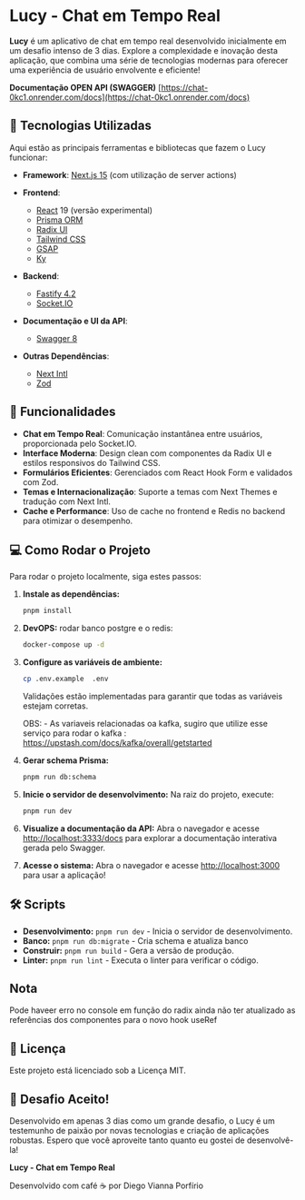 # Lucy - Chat em Tempo Real

**Lucy** é um aplicativo de chat em tempo real desenvolvido inicialmente em um desafio intenso de 3 dias. Explore a complexidade e inovação desta aplicação, que combina uma série de tecnologias modernas para oferecer uma experiência de usuário envolvente e eficiente!

**Documentação OPEN API (SWAGGER)** [https://chat-0kc1.onrender.com/docs](https://chat-0kc1.onrender.com/docs)

## 🚀 Tecnologias Utilizadas

Aqui estão as principais ferramentas e bibliotecas que fazem o Lucy funcionar:

- **Framework**: [Next.js 15](https://nextjs.org/) (com utilização de server actions)

- **Frontend**:
  - [React](https://reactjs.org/) 19 (versão experimental)
  - [Prisma ORM](https://www.prisma.io/)
  - [Radix UI](https://radix-ui.com/)
  - [Tailwind CSS](https://tailwindcss.com/)
  - [GSAP](https://greensock.com/gsap)
  - [Ky](https://github.com/sindresorhus/ky)

- **Backend**:
  - [Fastify 4.2](https://www.fastify.io/)
  - [Socket.IO](https://socket.io/)

- **Documentação e UI da API**:
  - [Swagger 8](https://swagger.io/)
- **Outras Dependências**:
  - [Next Intl](https://next-intl.dev/)
  - [Zod](https://zod.dev/)

## 🌟 Funcionalidades

- **Chat em Tempo Real**: Comunicação instantânea entre usuários, proporcionada pelo Socket.IO.
- **Interface Moderna**: Design clean com componentes da Radix UI e estilos responsivos do Tailwind CSS.
- **Formulários Eficientes**: Gerenciados com React Hook Form e validados com Zod.
- **Temas e Internacionalização**: Suporte a temas com Next Themes e tradução com Next Intl.
- **Cache e Performance**: Uso de cache no frontend e Redis no backend para otimizar o desempenho.

## 💻 Como Rodar o Projeto

Para rodar o projeto localmente, siga estes passos:

1. **Instale as dependências:**

   ```bash
   pnpm install
   ```

2. **DevOPS:**
    rodar banco postgre e o redis:

      ```bash
   docker-compose up -d
   ```

3. **Configure as variáveis de ambiente:**

    ```bash
    cp .env.example  .env  
   ```
   Validações estão implementadas para garantir que todas as variáveis estejam corretas.
   
   OBS: - As variaveis relacionadas oa kafka, sugiro que utilize esse serviço para rodar o kafka : https://upstash.com/docs/kafka/overall/getstarted

5. **Gerar schema Prisma:**

   ```bash
   pnpm run db:schema
   ```

6. **Inicie o servidor de desenvolvimento:** Na raiz do projeto, execute:

   ```bash
   pnpm run dev
   ```

7. **Visualize a documentação da API:** Abra o navegador e acesse [http://localhost:3333/docs](http://localhost:3333/docs) para explorar a documentação interativa gerada pelo Swagger.

8. **Acesse o sistema:** Abra o navegador e acesse [http://localhost:3000](http://localhost:3000) para usar a aplicação!

## 🛠️ Scripts

- **Desenvolvimento:** `pnpm run dev` - Inicia o servidor de desenvolvimento.
- **Banco:** `pnpm run db:migrate` - Cria schema e atualiza banco
- **Construir:** `pnpm run build` - Gera a versão de produção.
- **Linter:** `pnpm run lint` - Executa o linter para verificar o código.

## Nota

Pode haveer erro no console em função do radix ainda não ter atualizado as referências dos componentes para o novo hook useRef

## 📝 Licença

Este projeto está licenciado sob a Licença MIT.

## 🚀 Desafio Aceito!

Desenvolvido em apenas 3 dias como um grande desafio, o Lucy é um testemunho de paixão por novas tecnologias e criação de aplicações robustas. Espero que você aproveite tanto quanto eu gostei de desenvolvê-la!

**Lucy - Chat em Tempo Real**

Desenvolvido com café ☕ por Diego Vianna Porfírio
